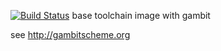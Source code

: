 [![Build Status](https://travis-ci.org/navicore/naviron-gambit.svg?branch=master)](https://travis-ci.org/navicore/naviron-gambit)
base toolchain image with gambit

see http://gambitscheme.org

